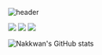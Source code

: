 ![header](https://capsule-render.vercel.app/api?type=wave&color=83B81A&height=300&section=header&text=Nakkwan%20Gitbuh&fontSize=80)

<p>
  <a href="https://nakkwan.github.io/" target="_blank"><img src="https://img.shields.io/badge/Nakkwan Blog-83B81A?style=flat&logo=Bloglovin&logoColor=FFFFFF"/></a>
  <a href="mailto:cvvc1997@gmail.com" target="_blank"><img src="https://img.shields.io/badge/cvvc1997@gmail.com-F24E1E?style=flat&logo=Gmail&logoColor=white"/></a>
  <a href="https://www.instagram.com/nak_panh/" target="_blank"><img src="https://img.shields.io/badge/instagram-E4405F?style=flat&logo=Instagram&logoColor=white"/></a>
</p>
  
  ![Nakkwan's GitHub stats](https://github-readme-stats.vercel.app/api?username=Nakkwan&show_icons=true&theme=vue-dark)
  

